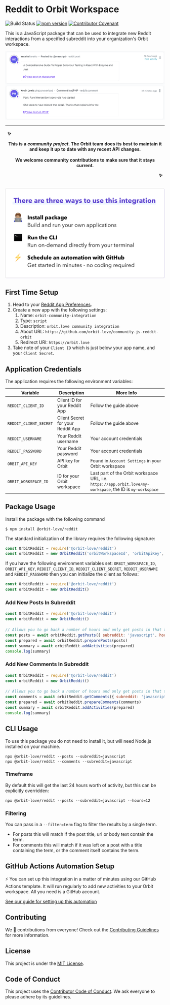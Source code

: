 # Reddit to Orbit Workspace

![Build Status](https://github.com/orbit-love/community-js-reddit-orbit/workflows/CI/badge.svg)
[![npm version](https://badge.fury.io/js/%40orbit-love%2Freddit.svg)](https://badge.fury.io/js/%40orbit-love%2Freddit)
[![Contributor Covenant](https://img.shields.io/badge/Contributor%20Covenant-2.0-4baaaa.svg)](.github/CODE_OF_CONDUCT.md)

This is a JavaScript package that can be used to integrate new Reddit interactions from a specified subreddit into your organization's Orbit workspace.

![](docs/activity-post.png)
![](docs/activity-comment.png)

|<p align="left">:sparkles:</p> This is a *community project*. The Orbit team does its best to maintain it and keep it up to date with any recent API changes.<br/><br/>We welcome community contributions to make sure that it stays current. <p align="right">:sparkles:</p>|
|-----------------------------------------|

![There are three ways to use this integration. Install package - build and run your own applications. Run the CLI - run on-demand directly from your terminal. Schedule an automation with GitHub - get started in minutes - no coding required](docs/ways-to-use.png)

## First Time Setup

1. Head to your [Reddit App Preferences](https://www.reddit.com/prefs/apps/).
2. Create a new app with the following settings:
    1. Name: `orbit-community-integration`
    2. Type: `script`
    3. Description: `orbit.love community integration`
    4. About URL: `https://github.com/orbit-love/community-js-reddit-orbit`
    5. Redirect URI: `https://orbit.love`
3. Take note of your `Client ID` which is just below your app name, and your `Client Secret`.

## Application Credentials

The application requires the following environment variables:

| Variable | Description | More Info
|---|---|--|
| `REDDIT_CLIENT_ID` | Client ID for your Reddit App | Follow the guide above
| `REDDIT_CLIENT_SECRET` | Client Secret for your Reddit App | Follow the guide above
| `REDDIT_USERNAME` | Your Reddit username | Your account credentials
| `REDDIT_PASSWORD` | Your Reddit password | Your account credentials
| `ORBIT_API_KEY` | API key for Orbit | Found in `Account Settings` in your Orbit workspace
| `ORBIT_WORKSPACE_ID` | ID for your Orbit workspace | Last part of the Orbit workspace URL, i.e. `https://app.orbit.love/my-workspace`, the ID is `my-workspace`

## Package Usage

Install the package with the following command

```
$ npm install @orbit-love/reddit
```

The standard initialization of the library requires the following signature:

```js
const OrbitReddit = require('@orbit-love/reddit')
const orbitReddit = new OrbitReddit('orbitWorkspaceId', 'orbitApiKey', 'redditClientId', 'redditClientSecret', 'redditUsername', 'redditPassword')
```

If you have the following environment variables set: `ORBIT_WORKSPACE_ID`, `ORBIT_API_KEY`, `REDDIT_CLIENT_ID`, `REDDIT_CLIENT_SECRET`, `REDDIT_USERNAME` and `REDDIT_PASSWORD` then you can initialize the client as follows:

```js
const OrbitReddit = require('@orbit-love/reddit')
const orbitReddit = new OrbitReddit()
```

### Add New Posts In Subreddit

```js
const OrbitReddit = require('@orbit-love/reddit')
const orbitReddit = new OrbitReddit()

// Allows you to go back a number of hours and only get posts in that timeframe
const posts = await orbitReddit.getPosts({ subreddit: 'javascript', hours: 24 })
const prepared = await orbitReddit.preparePosts(posts)
const summary = await orbitReddit.addActivities(prepared)
console.log(summary)
```

### Add New Comments In Subreddit

```js
const OrbitReddit = require('@orbit-love/reddit')
const orbitReddit = new OrbitReddit()

// Allows you to go back a number of hours and only get posts in that timeframe
const comments = await orbitReddit.getComments({ subreddit: 'javascript', hours: 24 })
const prepared = await orbitReddit.prepareComments(comments)
const summary = await orbitReddit.addActivities(prepared)
console.log(summary)
```

## CLI Usage

To use this package you do not need to install it, but will need Node.js installed on your machine.

```
npx @orbit-love/reddit --posts --subreddit=javascript
npx @orbit-love/reddit --comments --subreddit=javascript
```

### Timeframe

By default this will get the last 24 hours worth of activity, but this can be explicitly overridden:

```
npx @orbit-love/reddit --posts --subreddit=javascript --hours=12
```

### Filtering

You can pass in a `--filter=term` flag to filter the results by a single term.

* For posts this will match if the post title, url or body text contain the term.
* For comments this will match if it was left on a post with a title containing the term, or the comment itself contains the term.

## GitHub Actions Automation Setup

⚡ You can set up this integration in a matter of minutes using our GitHub Actions template. It will run regularly to add new activities to your Orbit workspace. All you need is a GitHub account.

[See our guide for setting up this automation](https://github.com/orbit-love/github-actions-templates/blob/main/Reddit)

## Contributing

We 💜 contributions from everyone! Check out the [Contributing Guidelines](.github/CONTRIBUTING.md) for more information.

## License

This project is under the [MIT License](./LICENSE).

## Code of Conduct

This project uses the [Contributor Code of Conduct](.github/CODE_OF_CONDUCT.md). We ask everyone to please adhere by its guidelines.
